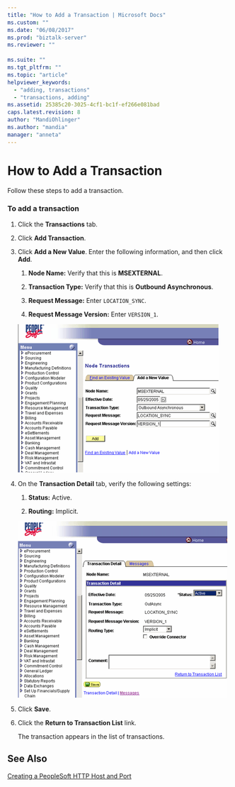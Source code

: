 ```yaml
---
title: "How to Add a Transaction | Microsoft Docs"
ms.custom: ""
ms.date: "06/08/2017"
ms.prod: "biztalk-server"
ms.reviewer: ""

ms.suite: ""
ms.tgt_pltfrm: ""
ms.topic: "article"
helpviewer_keywords: 
  - "adding, transactions"
  - "transactions, adding"
ms.assetid: 25385c20-3025-4cf1-bc1f-ef266e081bad
caps.latest.revision: 8
author: "MandiOhlinger"
ms.author: "mandia"
manager: "anneta"
---
```

# How to Add a Transaction
Follow these steps to add a transaction.  
  
### To add a transaction  
  
1.  Click the **Transactions** tab.  
  
2.  Click **Add Transaction**.  
  
3.  Click **Add a New Value**. Enter the following information, and then click **Add**.  
  
    1.  **Node Name:** Verify that this is **MSEXTERNAL**.  
  
    2.  **Transaction Type:** Verify that this is **Outbound Asynchronous**.  
  
    3.  **Request Message:** Enter `LOCATION_SYNC`.  
  
    4.  **Request Message Version:** Enter `VERSION_1`.  
  
     ![](../core/media/psadapter-38-task-gatewayaddtransaction.gif "PSAdapter_38_Task_GatewayAddTransaction")  
  
4.  On the **Transaction Detail** tab, verify the following settings:  
  
    1.  **Status:** Active.  
  
    2.  **Routing:** Implicit.  
  
     ![](../core/media/psadapter-39-task-gatewaytransdetail.gif "PSAdapter_39_Task_GatewayTransDetail")  
  
5.  Click **Save**.  
  
6.  Click the **Return to Transaction List** link.  
  
     The transaction appears in the list of transactions.  
  
## See Also  
 [Creating a PeopleSoft HTTP Host and Port](../core/creating-a-peoplesoft-http-host-and-port.md)